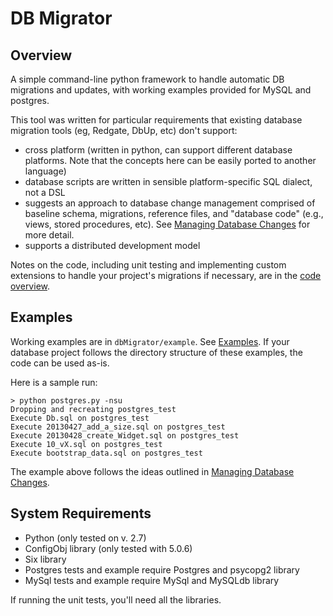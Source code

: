 # DB Migrator

## Overview

A simple command-line python framework to handle automatic DB migrations and updates, with working examples provided for MySQL and postgres.

This tool was written for particular requirements that existing database migration tools (eg, Redgate, DbUp, etc) don't support:

* cross platform (written in python, can support different database platforms.  Note that the concepts here can be easily ported to another language)
* database scripts are written in sensible platform-specific SQL dialect, not a DSL
* suggests an approach to database change management comprised of baseline schema, migrations, reference files, and "database code" (e.g., views, stored procedures, etc).  See [Managing Database Changes](docs/managing_database_changes.md) for more detail.
* supports a distributed development model

Notes on the code, including unit testing and implementing custom extensions to handle your project's migrations if necessary, are in the [code overview](docs/code_overview.md).

## Examples

Working examples are in `dbMigrator/example`.  See [Examples](docs/examples.md).  If your database project follows the directory structure of these examples, the code can be used as-is.

Here is a sample run:

````
> python postgres.py -nsu
Dropping and recreating postgres_test
Execute Db.sql on postgres_test
Execute 20130427_add_a_size.sql on postgres_test
Execute 20130428_create_Widget.sql on postgres_test
Execute 10_vX.sql on postgres_test
Execute bootstrap_data.sql on postgres_test
````

The example above follows the ideas outlined in [Managing Database Changes](docs/managing_database_changes.md).


## System Requirements

* Python (only tested on v. 2.7)
* ConfigObj library (only tested with 5.0.6)
* Six library
* Postgres tests and example require Postgres and psycopg2 library
* MySql tests and example require MySql and MySQLdb library

If running the unit tests, you'll need all the libraries.

